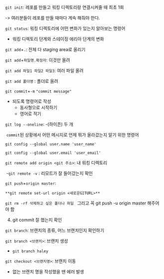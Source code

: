 `git init`: 레포를 만들고 워킹 디렉토리랑 연결시켜줄 때 최초 1회

-> 여러분들이 레포를 만들 때마다 계속 해줘야 한다.



`git status`: 워킹 디렉토리에 어떤 변화가 있는지 알아보는 명령어

- 워킹 디렉토리 단계와 스테이징 에리아 단계의 변화

`git add`+`.`: 전체 다 staging area로 올리기

`git add`+`파일명.확장자`: 이것만 올려

`git add 파일1 파일2 파일3`: 여러 파일 올려

`git add 폴더명` : 폴더로 올려

`git commit`+`-m` `"commit message"`

- 되도록 명령어로 작성
  - 동사형으로 시작하기
  - 영어로 적기



`git log --oneline`: -(하이픈) 두 개 

​	`commit`된 상황에서 어떤 메시지로 언제 뭐가 올라갔는지 알기 위한 명령어



`git config --global user.name 'user_name'`

`git config --global user.email 'user_email'`



`git remote add origin <git 주소>`: 내 워킹 디렉토리

​	-`git remote -v` : 리모트가 잘 들어갔는지 확인



`git push`+`origin master`:

`**git remote set-url origin <새로운GITURL>**`

`git rm -rf 삭제하고 싶은 폴더나 파일 `  그리고 꼭 git push -u origin master 해주어야 함

4. git commit 잘 했는지 확인

`git branch`: 브랜치의 종류, 어느 브랜치인지 확인하기

`git branch <브랜치>`: 브랜치 생성

- `git branch haley`

`git checkout <브랜치명>`: 브랜치 이동

- 없는 브랜치 명을 작성했을 땐 에러 발생